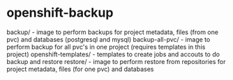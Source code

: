 # openshift-backup
backup/ - image to perform backups for project metadata, files (from one pvc) and databases (postgresql and mysql)
backup-all-pvc/ - image to perform backup for all pvc's in one project (requires templates in this project)
openshift-templates/ - templates to create jobs and accouts to do backup and restore
restore/ - image to perform restore from repositories for project metadata, files (for one pvc) and databases
